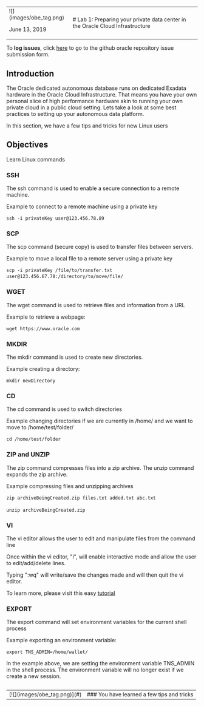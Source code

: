 <table class="tbl-heading"><tr><td class="td-logo">![](images/obe_tag.png)

June 13, 2019
</td>
<td class="td-banner">
# Lab 1: Preparing your private data center in the Oracle Cloud Infrastructure 
</td></tr><table>

To **log issues**, click [here](https://github.com/oracle/learning-library/issues/new) to go to the github oracle repository issue submission form.

## Introduction

The Oracle dedicated autonomous database runs on dedicated Exadata hardware in the Oracle Cloud Infrastructure. That means you have your own personal slice of high performance hardware akin to running your own private cloud in a public cloud setting. Lets take a look at some best practices to setting up your autonomous data platform.

In this section, we have a few tips and tricks for new Linux users

## Objectives

Learn Linux commands

### SSH

The ssh command is used to enable a secure connection to a remote machine. 

Example to connect to a remote machine using a private key
```
ssh -i privateKey user@123.456.78.89
```

### SCP

The scp command (secure copy) is used to transfer files between servers.

Example to move a local file to a remote server using a private key
```
scp -i privateKey /file/to/transfer.txt user@123.456.67.78:/directory/to/move/file/
```

### WGET

The wget command is used to retrieve files and information from a URL

Example to retrieve a webpage:

```
wget https://www.oracle.com
```

### MKDIR

The mkdir command is used to create new directories.

Example creating a directory:
```
mkdir newDirectory
```

### CD

The cd command is used to switch directories

Example changing directories if we are currently in /home/ and we want to move to /home/test/folder/
```
cd /home/test/folder
```


### ZIP and UNZIP

The zip command compresses files into a zip archive. The unzip command expands the zip archive.

Example compressing files and unzipping archives

```
zip archiveBeingCreated.zip files.txt added.txt abc.txt

unzip archiveBeingCreated.zip
```

### VI

The vi editor allows the user to edit and manipulate files from the command line

Once within the vi editor, "i", will enable interactive mode and allow the user to edit/add/delete lines.

Typing ":wq" will write/save the changes made and will then quit the vi editor.

To learn more, please visit this easy [tutorial](https://www.tutorialspoint.com/unix/unix-vi-editor.htm)


### EXPORT

The export command will set environment variables for the current shell process

Example exporting an environment variable:
```
export TNS_ADMIN=/home/wallet/
```

In the example above, we are setting the environment variable TNS_ADMIN in the shell process. The environment variable will no longer exist if we create a new session.


<table>
<tr><td class="td-logo">[![](images/obe_tag.png)](#)</td>
<td class="td-banner">
### You have learned a few tips and tricks
</td>
</tr>
<table>
